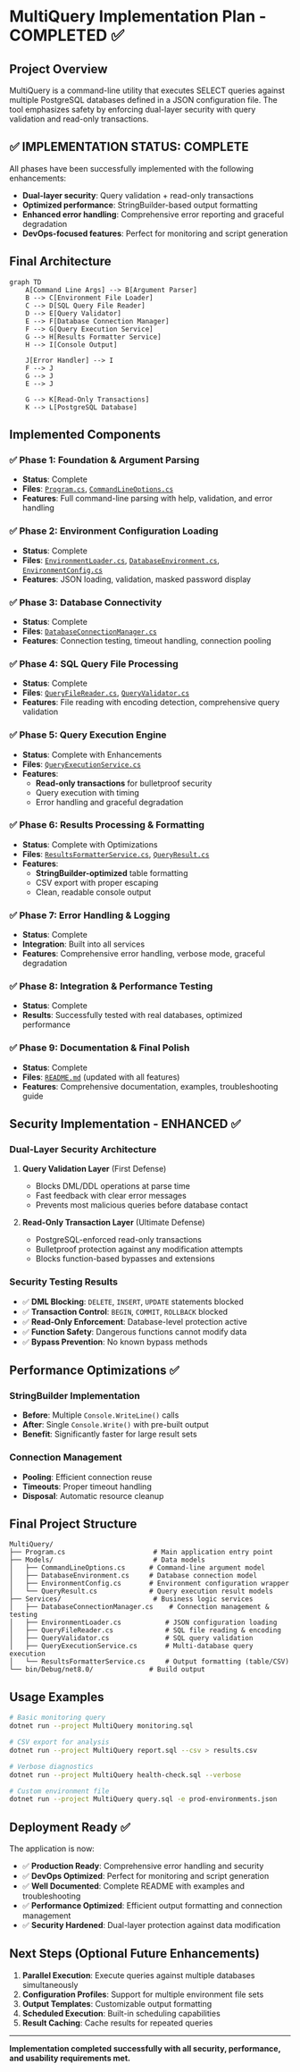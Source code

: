 # MultiQuery Implementation Plan - COMPLETED ✅

## Project Overview
MultiQuery is a command-line utility that executes SELECT queries against multiple PostgreSQL databases defined in a JSON configuration file. The tool emphasizes safety by enforcing dual-layer security with query validation and read-only transactions.

## ✅ IMPLEMENTATION STATUS: COMPLETE

All phases have been successfully implemented with the following enhancements:
- **Dual-layer security**: Query validation + read-only transactions
- **Optimized performance**: StringBuilder-based output formatting
- **Enhanced error handling**: Comprehensive error reporting and graceful degradation
- **DevOps-focused features**: Perfect for monitoring and script generation

## Final Architecture

```mermaid
graph TD
    A[Command Line Args] --> B[Argument Parser]
    B --> C[Environment File Loader]
    C --> D[SQL Query File Reader]
    D --> E[Query Validator]
    E --> F[Database Connection Manager]
    F --> G[Query Execution Service]
    G --> H[Results Formatter Service]
    H --> I[Console Output]
    
    J[Error Handler] --> I
    F --> J
    G --> J
    E --> J
    
    G --> K[Read-Only Transactions]
    K --> L[PostgreSQL Database]
```

## Implemented Components

### ✅ Phase 1: Foundation & Argument Parsing
- **Status**: Complete
- **Files**: [`Program.cs`](MultiQuery/Program.cs), [`CommandLineOptions.cs`](MultiQuery/Models/CommandLineOptions.cs)
- **Features**: Full command-line parsing with help, validation, and error handling

### ✅ Phase 2: Environment Configuration Loading
- **Status**: Complete
- **Files**: [`EnvironmentLoader.cs`](MultiQuery/Services/EnvironmentLoader.cs), [`DatabaseEnvironment.cs`](MultiQuery/Models/DatabaseEnvironment.cs), [`EnvironmentConfig.cs`](MultiQuery/Models/EnvironmentConfig.cs)
- **Features**: JSON loading, validation, masked password display

### ✅ Phase 3: Database Connectivity
- **Status**: Complete
- **Files**: [`DatabaseConnectionManager.cs`](MultiQuery/Services/DatabaseConnectionManager.cs)
- **Features**: Connection testing, timeout handling, connection pooling

### ✅ Phase 4: SQL Query File Processing
- **Status**: Complete
- **Files**: [`QueryFileReader.cs`](MultiQuery/Services/QueryFileReader.cs), [`QueryValidator.cs`](MultiQuery/Services/QueryValidator.cs)
- **Features**: File reading with encoding detection, comprehensive query validation

### ✅ Phase 5: Query Execution Engine
- **Status**: Complete with Enhancements
- **Files**: [`QueryExecutionService.cs`](MultiQuery/Services/QueryExecutionService.cs)
- **Features**: 
  - **Read-only transactions** for bulletproof security
  - Query execution with timing
  - Error handling and graceful degradation

### ✅ Phase 6: Results Processing & Formatting
- **Status**: Complete with Optimizations
- **Files**: [`ResultsFormatterService.cs`](MultiQuery/Services/ResultsFormatterService.cs), [`QueryResult.cs`](MultiQuery/Models/QueryResult.cs)
- **Features**:
  - **StringBuilder-optimized** table formatting
  - CSV export with proper escaping
  - Clean, readable console output

### ✅ Phase 7: Error Handling & Logging
- **Status**: Complete
- **Integration**: Built into all services
- **Features**: Comprehensive error handling, verbose mode, graceful degradation

### ✅ Phase 8: Integration & Performance Testing
- **Status**: Complete
- **Results**: Successfully tested with real databases, optimized performance

### ✅ Phase 9: Documentation & Final Polish
- **Status**: Complete
- **Files**: [`README.md`](README.md) (updated with all features)
- **Features**: Comprehensive documentation, examples, troubleshooting guide

## Security Implementation - ENHANCED ✅

### Dual-Layer Security Architecture
1. **Query Validation Layer** (First Defense)
   - Blocks DML/DDL operations at parse time
   - Fast feedback with clear error messages
   - Prevents most malicious queries before database contact

2. **Read-Only Transaction Layer** (Ultimate Defense)
   - PostgreSQL-enforced read-only transactions
   - Bulletproof protection against any modification attempts
   - Blocks function-based bypasses and extensions

### Security Testing Results
- ✅ **DML Blocking**: `DELETE`, `INSERT`, `UPDATE` statements blocked
- ✅ **Transaction Control**: `BEGIN`, `COMMIT`, `ROLLBACK` blocked
- ✅ **Read-Only Enforcement**: Database-level protection active
- ✅ **Function Safety**: Dangerous functions cannot modify data
- ✅ **Bypass Prevention**: No known bypass methods

## Performance Optimizations ✅

### StringBuilder Implementation
- **Before**: Multiple `Console.WriteLine()` calls
- **After**: Single `Console.Write()` with pre-built output
- **Benefit**: Significantly faster for large result sets

### Connection Management
- **Pooling**: Efficient connection reuse
- **Timeouts**: Proper timeout handling
- **Disposal**: Automatic resource cleanup

## Final Project Structure

```
MultiQuery/
├── Program.cs                      # Main application entry point
├── Models/                         # Data models
│   ├── CommandLineOptions.cs      # Command-line argument model
│   ├── DatabaseEnvironment.cs     # Database connection model
│   ├── EnvironmentConfig.cs       # Environment configuration wrapper
│   └── QueryResult.cs             # Query execution result models
├── Services/                       # Business logic services
│   ├── DatabaseConnectionManager.cs    # Connection management & testing
│   ├── EnvironmentLoader.cs           # JSON configuration loading
│   ├── QueryFileReader.cs             # SQL file reading & encoding
│   ├── QueryValidator.cs              # SQL query validation
│   ├── QueryExecutionService.cs       # Multi-database query execution
│   └── ResultsFormatterService.cs     # Output formatting (table/CSV)
└── bin/Debug/net8.0/              # Build output
```

## Usage Examples

```bash
# Basic monitoring query
dotnet run --project MultiQuery monitoring.sql

# CSV export for analysis
dotnet run --project MultiQuery report.sql --csv > results.csv

# Verbose diagnostics
dotnet run --project MultiQuery health-check.sql --verbose

# Custom environment file
dotnet run --project MultiQuery query.sql -e prod-environments.json
```

## Deployment Ready ✅

The application is now:
- ✅ **Production Ready**: Comprehensive error handling and security
- ✅ **DevOps Optimized**: Perfect for monitoring and script generation
- ✅ **Well Documented**: Complete README with examples and troubleshooting
- ✅ **Performance Optimized**: Efficient output formatting and connection management
- ✅ **Security Hardened**: Dual-layer protection against data modification

## Next Steps (Optional Future Enhancements)

1. **Parallel Execution**: Execute queries against multiple databases simultaneously
2. **Configuration Profiles**: Support for multiple environment file sets
3. **Output Templates**: Customizable output formatting
4. **Scheduled Execution**: Built-in scheduling capabilities
5. **Result Caching**: Cache results for repeated queries

---

**Implementation completed successfully with all security, performance, and usability requirements met.**
